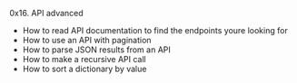 0x16. API advanced

- How to read API documentation to find the endpoints youre looking for
- How to use an API with pagination
- How to parse JSON results from an API
- How to make a recursive API call
- How to sort a dictionary by value
